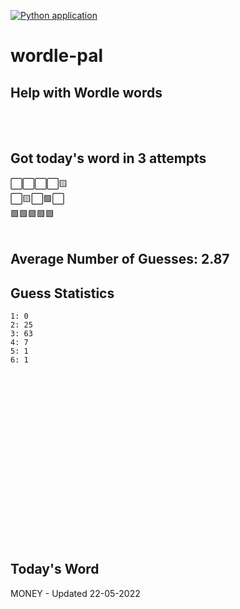 [![Python application](https://github.com/schleising/wordle-pal/actions/workflows/python-app.yml/badge.svg)](https://github.com/schleising/wordle-pal/actions/workflows/python-app.yml)
# wordle-pal
## Help with Wordle words
</br>
</br>

## Got today's word in 3 attempts</br>
⬜⬜⬜⬜🟨\
⬜🟨⬜🟩⬜\
🟩🟩🟩🟩🟩\
</br>
## Average Number of Guesses: 2.87</br>
## Guess Statistics</br>
    1: 0
    2: 25
    3: 63
    4: 7
    5: 1
    6: 1
</br>
</br>
</br>
</br>
</br>
</br>
</br>
</br>
</br>
</br>
</br>
</br>
</br>
</br>
</br>
</br>

## Today's Word
MONEY - Updated 22-05-2022
